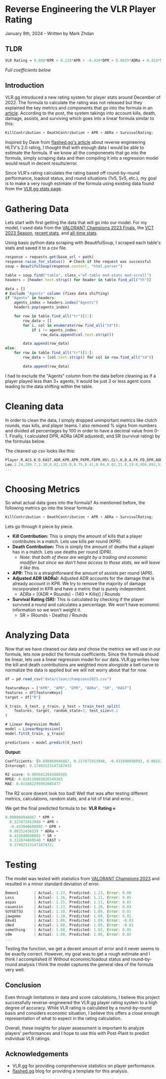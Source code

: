 # Reverse Engineering the VLR Player Rating

January 8th, 2024 - Written by Mark Zhdan

## TLDR

```javascript
VLR Rating ≈ 0.898*KPR + 0.228*APR + -0.434*DPR + 0.0025*ADRa + 0.434*SR + 0.313*KAST + 0.175
```

_Full coefficients below_

## Introduction

VLR.gg introduced a new rating system for player stats around December of 2022. The formula to calculate the rating was not released but they explained the key metrics and components that go into the formula in an [article](https://www.vlr.gg/160667/vlr-gg-player-rating-explained). According to the post, the system takings into account kills, death, damage, assists, and surviving which goes into a linear formula similar to this:

```javascript
KillContribution + DeathContribution + APR + ADRa + SurvivalRating;
```

Inspired by Dave from [flashed.gg's article](https://flashed.gg/posts/reverse-engineering-hltv-rating/) about reverse engineering HLTV's 2.0 rating, I thought that with enough data I would be able to estimate the formula. If we know all the componenets that go into the formula, simply scraping data and then compiling it into a regression model would result in decent results/error.

Since VLR's rating calculates the rating based off round-by-round performance, loadout status, and round situations (1v5, 5v5, etc.), my goal is to make a very rough estimate of the formula using existing data found from the [VLR.gg stats page](https://www.vlr.gg/stats).

# Gathering Data

Lets start with first getting the data that will go into our model. For my model, I used data from the [VALORANT Champions 2023 Finals](https://www.vlr.gg/stats/?event_group_id=all&event_id=1657&series_id=all&region=all&country=all&min_rounds=200&min_rating=1550&agent=all&map_id=all&timespan=all), the [VCT 2023 Season](https://www.vlr.gg/stats/?event_group_id=45&event_id=all&region=all&country=all&min_rounds=400&min_rating=1550&agent=all&map_id=all&timespan=all), [recent stats](https://www.vlr.gg/stats), and [all-time stats](https://www.vlr.gg/stats/?event_group_id=all&event_id=all&region=all&country=all&min_rounds=1000&min_rating=1550&agent=all&map_id=all&timespan=all).

Using basic python data scraping with BeautifulSoup, I scraped each table's stats and saved it to a csv file.

```javascript
response = requests.get(base_url + path)
response.raise_for_status()  # Check if the request was successful
soup = BeautifulSoup(response.content, "html.parser")

table = soup.find("table", class_="wf-table mod-stats mod-scroll")
headers = [header.text.strip() for header in table.find_all("th")]

data = []
# Exclude "Agents" column (fixes data shifting)
if "Agents" in headers:
    agents_index = headers.index("Agents")
    headers.pop(agents_index)

    for row in table.find_all("tr")[1:]:
        row_data = []
        for i, col in enumerate(row.find_all("td")):
            if i != agents_index:
                row_data.append(col.text.strip())

        data.append(row_data)
else:
    for row in table.find_all("tr")[1:]:
        row_data = [col.text.strip() for col in row.find_all("td")]

        data.append(row_data)
```

I had to exclude the "Agents" column from the data before cleaning as if a player played less than 3+ agents, it would be just 3 or less agent icons leading to the data shifting within the table.

# Cleaning data

In order to clean the data, I simply dropped unimportant metrics like clutch rounds, max kills, and player teams. I also removed % signs from numbers and divided all percentages by 100 in order to have a decimal value from 0-1. Finally, I calculated DPR, ADRa (ADR adjusted), and SR (survival rating) by the formulas below.

The cleaned up csv looks like this:

```javascript
Player,R,ACS,K:D,KAST,ADR,KPR,APR,FKPR,FDPR,HS%,CL%,K,D,A,FK,FD,DPR,ADRa,SR
Leo,1.24,209.7,1.38,0.82,135.0,0.75,0.41,0.04,0.02,21.0,19.0,956,693,522,57,30,0.541,30.438,0.459
...
```

# Choosing Metrics

So what actual data goes into the formula? As mentioned before, the following metrics go into the linear formula:

```javascript
KillContribution + DeathContribution + APR + ADRa + SurvivalRating;
```

Lets go through it piece by piece.

- **Kill Contribution:** This is simply the amount of kills that a player contributes in a match. Lets use kills per round (KPR).
- **Death Contribution:** This is simply the amount of deaths that a player has in a match. Lets use deaths per round (DPR).
  - _Note: that both of these are weight by a trading and economic modifier but since we don't have access to those stats, we will leave it like this._
- **APR:** This is a straightforward the amount of assists per round (APR).
- **Adjusted ADR (ADRa):** Adjusted ADR accounts for the damage that is already account in KPR. We try to remove the majority of damage incorporated in KPR and have a metric that is purely independent.
  - ADRa = [(ADR * Rounds) - (140 * Kills)] / Rounds
- **Survival Rating (SR):** This is calculated by checking if the player survived a round and calculates a percentage. We won't have economic information so we won't weight it.
  - SR = (Rounds - Deaths) / Rounds

# Analyzing Data

Now that we have cleaned our data and chose the metrics we will use in our formula, lets now predict the formula coefficients. Since the formula should be linear, lets use a linear regression model for our data. VLR.gg writes how the kill and death contributions are weighted more alongside a bell curve to normalize the data is applied but we will not worry about that for now.

```javascript
df = pd.read_csv("data/clean/champions2023.csv")

featureKeys = ["KPR", "APR", "DPR", "ADRa", "SR", "KAST"]
features = df[featureKeys]
target = df["R"]

X_train, X_test, y_train, y_test = train_test_split(
    features, target, random_state=3, test_size=0.1
)

# Linear Regression Model
model = LinearRegression()
model.fit(X_train, y_train)

predictions = model.predict(X_test)
```

**Output:**

```javascript
Coefficients: [0.898060946867, 0.227872913948, -0.433940698092, 0.002524365390, 0.433940698092, 0.312874869548]
Intercept: 0.17492523147187433

R2 score: 0.9856412843860585
RMSE: 0.020110865826540265
MAE: 0.015882295992085477
```

The R2 score doesnt look too bad! Well that was after testing different metrics, calculations, random stats, and a lot of trial and error...

We get the final predicted formula to be:
**VLR Rating ≈**

```javascript
0.898060946867 * KPR +
  0.227872913948 * APR +
  -0.433940698092 * DPR +
  0.00252436539 * ADRa +
  0.433940698092 * SR +
  0.312874869548 * KAST +
  0.17492523147187433;
```

# Testing

The model was tested with statistics from [VALORANT Champions 2023](https://www.vlr.gg/event/stats/1657/valorant-champions-2023) and resulted in a minor standard deviation of error.

```javascript
Demon1       | Actual: 1.23, Predicted: 1.23, Error: 0.00
Less         | Actual: 1.16, Predicted: 1.11, Error: 0.05
aspas        | Actual: 1.15, Predicted: 1.13, Error: 0.03
cauanzin     | Actual: 1.13, Predicted: 1.10, Error: 0.03
SUYGETSU     | Actual: 1.10, Predicted: 1.09, Error: 0.01
jawgemo      | Actual: 1.10, Predicted: 1.09, Error: 0.01
d4v41        | Actual: 1.08, Predicted: 1.09, Error: -0.01
cNed         | Actual: 1.08, Predicted: 1.09, Error: -0.01
something    | Actual: 1.08, Predicted: 1.03, Error: 0.05
s0m          | Actual: 1.08, Predicted: 1.06, Error: 0.02
...
```

Testing the function, we get a decent amount of error and it never seems to be exactly correct. However, my goal was to get a rough estimate and I think I accomplished it! Without economic/loadout status and round-by-round analysis I think the model captures the general idea of the formula very well.

## Conclusion

Even through limitations in data and score calculations, I believe this project successfully reverse-engineered the VLR.gg player rating system to a high degree of accuracy. While VLR rating is calculated by a round-by-round basis and considers economic situation, I believe this offers a close enough representation of what to expect in the rating calculation.

Overall, these insights for player assessment is important to analyze players' performances and I hope to use this with Post-Plant to predict individual VLR ratings.

## Acknowledgements

- VLR.gg for providing comprehensive statistics on player performance.
- [flashed.gg](https://flashed.gg/posts/reverse-engineering-hltv-rating/) blog for providing a template for this analysis.
